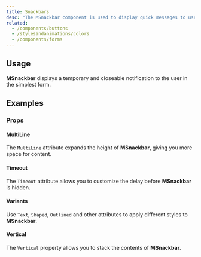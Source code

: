 ```yaml
---
title: Snackbars
desc: "The MSnackbar component is used to display quick messages to users. Snackbars supports positioning, removing delays, and callbacks."
related:
  - /components/buttons
  - /stylesandanimations/colors
  - /components/forms
---
```


## Usage

**MSnackbar** displays a temporary and closeable notification to the user in the simplest form.

<snackbars-usage></snackbars-usage>

## Examples

### Props

#### MultiLine

The `MultiLine` attribute expands the height of **MSnackbar**, giving you more space for content.

<example file="" />

#### Timeout

The `Timeout` attribute allows you to customize the delay before **MSnackbar** is hidden.

<example file="" />

#### Variants

Use `Text`, `Shaped`, `Outlined` and other attributes to apply different styles to **MSnackbar**.

<example file="" />

#### Vertical

The `Vertical` property allows you to stack the contents of **MSnackbar**.

<example file="" />
